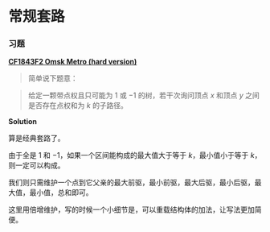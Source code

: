 # 常规套路



### 习题

[**CF1843F2 Omsk Metro (hard version)**](https://codeforces.com/contest/1843/problem/F2)

> 简单说下题意：

> 给定一颗带点权且只可能为 $1$ 或 $−1$ 的树，若干次询问顶点 $x$ 和顶点 $y$ 之间是否存在点权和为 $k$ 的子路径。

**Solution**

算是经典套路了。

由于全是 $1$ 和 $-1$，如果一个区间能构成的最大值大于等于 $k$，最小值小于等于 $k$，则一定可以构成。

我们则只需维护一个点到它父亲的最大前驱，最小前驱，最大后驱，最小后驱，最大值，最小值，总和即可。

这里用倍增维护，写的时候一个小细节是，可以重载结构体的加法，让写法更加简便。
